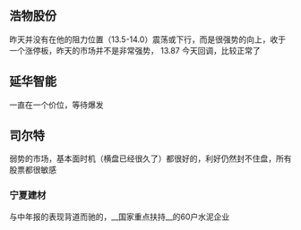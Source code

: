 ## 浩物股份
昨天并没有在他的阻力位置（13.5-14.0）震荡或下行，而是很强势的向上，收于一个涨停板，昨天的市场并不是非常强势， 13.87 今天回调，比较正常了
## 延华智能
一直在一个价位，等待爆发
## 司尔特
弱势的市场，基本面时机（横盘已经很久了）都很好的，利好仍然封不住盘，所有股票都很敏感
### 宁夏建材
与中年报的表现背道而驰的，__国家重点扶持__的60户水泥企业


